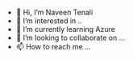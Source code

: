 - 👋 Hi, I’m Naveen Tenali
- 👀 I’m interested in ..
- 🌱 I’m currently learning Azure 
- 💞️ I’m looking to collaborate on ...
- 📫 How to reach me ...


